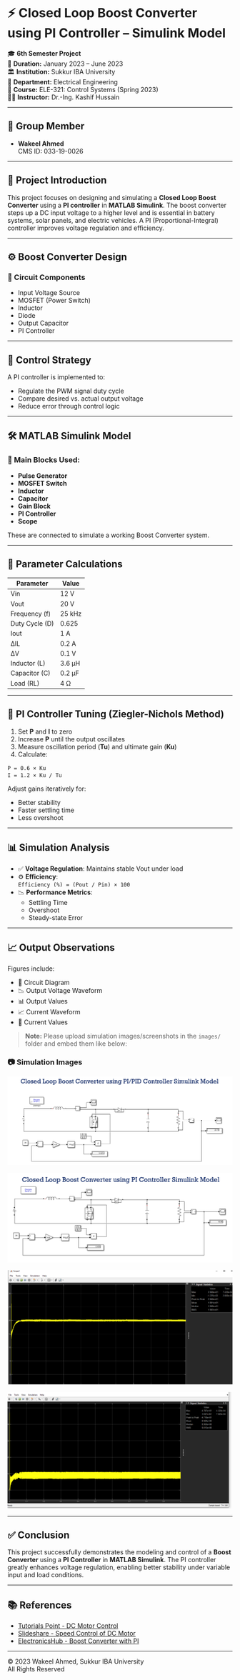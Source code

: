 
# ⚡ Closed Loop Boost Converter using PI Controller – Simulink Model

🎓 **6th Semester Project**  
📅 **Duration:** January 2023 – June 2023  
🏛 **Institution:** Sukkur IBA University  
🏢 **Department:** Electrical Engineering  
📘 **Course:** ELE-321: Control Systems (Spring 2023)  
👨‍🏫 **Instructor:** Dr.-Ing. Kashif Hussain

---

## 👤 Group Member

- **Wakeel Ahmed**  
  CMS ID: 033-19-0026

---

## 📖 Project Introduction

This project focuses on designing and simulating a **Closed Loop Boost Converter** using a **PI controller** in **MATLAB Simulink**. The boost converter steps up a DC input voltage to a higher level and is essential in battery systems, solar panels, and electric vehicles. A PI (Proportional-Integral) controller improves voltage regulation and efficiency.

---

## ⚙️ Boost Converter Design

### 🔌 Circuit Components

- Input Voltage Source
- MOSFET (Power Switch)
- Inductor
- Diode
- Output Capacitor
- PI Controller

---

## 🧠 Control Strategy

A PI controller is implemented to:
- Regulate the PWM signal duty cycle
- Compare desired vs. actual output voltage
- Reduce error through control logic

---

## 🛠 MATLAB Simulink Model

### 🧩 Main Blocks Used:

- **Pulse Generator**  
- **MOSFET Switch**
- **Inductor**
- **Capacitor**
- **Gain Block**
- **PI Controller**
- **Scope**

These are connected to simulate a working Boost Converter system.

---

## 📐 Parameter Calculations

| Parameter     | Value    |
|---------------|----------|
| Vin           | 12 V     |
| Vout          | 20 V     |
| Frequency (f) | 25 kHz   |
| Duty Cycle (D)| 0.625    |
| Iout          | 1 A      |
| ΔIL           | 0.2 A    |
| ΔV            | 0.1 V    |
| Inductor (L)  | 3.6 μH   |
| Capacitor (C) | 0.2 μF   |
| Load (RL)     | 4 Ω      |

---

## 🧪 PI Controller Tuning (Ziegler-Nichols Method)

1. Set **P** and **I** to zero
2. Increase **P** until the output oscillates
3. Measure oscillation period (**Tu**) and ultimate gain (**Ku**)
4. Calculate:

```
P = 0.6 × Ku  
I = 1.2 × Ku / Tu  
```

Adjust gains iteratively for:
- Better stability
- Faster settling time
- Less overshoot

---

## 📊 Simulation Analysis

- ✅ **Voltage Regulation**: Maintains stable Vout under load
- ⚙️ **Efficiency**:  
  `Efficiency (%) = (Pout / Pin) × 100`
- 📉 **Performance Metrics**:  
  - Settling Time  
  - Overshoot  
  - Steady-state Error

---

## 📈 Output Observations

Figures include:
- 🔁 Circuit Diagram
- 📉 Output Voltage Waveform
- 📊 Output Values
- 📈 Current Waveform
- 🔢 Current Values

> **Note:** Please upload simulation images/screenshots in the `images/` folder and embed them like below:

### 📷 Simulation Images

![Figure 1: Boost Converter Circuit](images/boost-circuit.png)

![Figure 2: Simulink Model](images/simulink-model.png)

![Figure 3: Output Response](images/output-response.png)

![Figure 4: Current Waveform](images/current-waveform.png)

---

## ✅ Conclusion

This project successfully demonstrates the modeling and control of a **Boost Converter** using a **PI Controller** in **MATLAB Simulink**. The PI controller greatly enhances voltage regulation, enabling better stability under variable input and load conditions.

---

## 📚 References

- [Tutorials Point - DC Motor Control](https://www.tutorialspoint.com/arduino/arduino_dc_motor.htm)
- [Slideshare - Speed Control of DC Motor](https://www.slideshare.net/mafazahmed/speed-control-of-dc-motor)
- [ElectronicsHub - Boost Converter with PI](https://www.electronicshub.org/speed-and-direction-control-of-dc-motor-using-arduino/)

---

© 2023 Wakeel Ahmed, Sukkur IBA University  
All Rights Reserved
